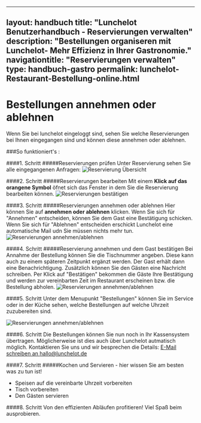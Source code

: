 
---
layout: handbuch
title: "Lunchelot Benutzerhandbuch - Reservierungen verwalten"
description: "Bestellungen organiseren mit Lunchelot- Mehr Effizienz in Ihrer Gastronomie."
navigationtitle: "Reservierungen verwalten"
type: handbuch-gastro
permalink: lunchelot-Restaurant-Bestellung-online.html
---

# Bestellungen annehmen oder ablehnen

<p class="message">
Wenn Sie bei lunchelot eingeloggt sind, sehen Sie welche Reservierungen bei Ihnen eingegangen sind und können diese annehmen oder ablehnen. 
</p>

###So funktioniert's :

####1. Schritt
#####Reservierungen prüfen
Unter Reservierung sehen Sie alle eingegangenen Anfragen:
<img src="{{site.baseurl}}assets/gastro/reservierungsübersicht.png" alt="Reservierung Übersicht" />

####2. Schritt
#####Reservierungen bearbeiten
Mit einem __Klick auf das orangene Symbol__ öfnet sich das Fenster in dem Sie die Reservierung bearbeiten können.
<img src="{{site.baseurl}}assets/gastro/reservierungen-unbestätigt.png" alt="Reservierungen bestätigen" />

####3. Schritt
#####Reservierungen annehmen oder ablehnen
Hier können Sie auf __annehmen oder ablehnen__ klicken. Wenn Sie sich für "Annehmen" entscheiden, können Sie dem Gast eine Bestätigung schicken. Wenn Sie sich für "Ablehnen" entscheiden erschickt Lunchelot eine automatische Mail udn Sie müssen nichts mehr tun.
<img src="{{site.baseurl}}assets/gastro/reservierung-annehmen.png" alt="Reservierungen annehmen/ablehnen" />

####4. Schritt
#####Reservierung annehmen und dem Gast bestätigen
Bei Annahme der Bestellung können Sie die Tischnummer angeben. Diese kann auch zu einem späteren Zeitpunkt ergänzt werden. Der Gast erhält dann eine Benachrichtigung. Zusätzlich können Sie den Gästen eine Nachricht schreiben. Per Klick auf "Bestätigen" bekommen die Gäste Ihre Bestätigung und werden zur vereinbarten Zeit im Restaurant erscheinen bzw. die Bestellung abholen.
<img src="{{site.baseurl}}assets/gastro/nachricht-gast.png" alt="Reservierungen annehmen/ablehnen" />

####5. Schritt
Unter dem Menupunkt "Bestellungen" können Sie im Service oder in der Küche sehen, welche Bestellungen auf welche Uhrzeit zuzubereiten sind.

<img src="{{site.baseurl}}assets/gastro/FEHLT.png" alt="Reservierungen annehmen/ablehnen" />

####6. Schritt
Die Bestellungen können Sie nun noch in Ihr Kassensystem übertragen. Möglicherweise ist dies auch über Lunchelot autmatisch möglich. Kontaktieren Sie uns und wir besprechen die Details: [E-Mail schreiben an hallo@lunchelot.de](hallo@lunchelot.de)

####7. Schritt
#####Kochen und Servieren - hier wissen Sie am besten was zu tun ist!
* Speisen auf die vereinbarte Uhrzeit vorbereiten
* Tisch vorbereiten
* Den Gästen servieren 

####8. Schritt
Von den effizienten Abläufen profitieren! Viel Spaß beim ausprobieren.





